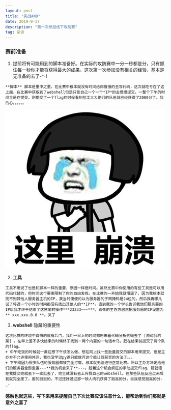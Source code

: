 ```yaml
---
layout: post
title: "实战AWD"
date: 2019-9-17
description: "第一次参加线下攻防赛"
tag: 杂谈
---
```

### 赛前准备
 1) 提前将有可能用到的脚本准备好。在实际的攻防赛中一分一秒都是分，只有抓住每一秒你才能将获得最大的成果。这次第一次参加没有相关的经验，基本是无准备的去了-^-!

<p>

    **脚本** 脚本是重中之重，在比赛中根本就没有时间给你慢慢的去写代码，这次就吃亏在了这上面，在比赛中获取到了webshell但是只能自己一个一个*IP*的去慢慢提交。一整个下午的时间全是在提交，刚提交了一个flag的时候看到哈工大大佬们的队伍就已经获得了2000分了。我的心。。。。。。


![心累](../images/posts/first-cambat/hert_lei.jpg)

2) **工具** 

<p>

    工具不用说了也是和脚本一样的重要，原因一样是时间。虽然比赛中你使用的有些工具是可以用代码代替的，但时间这个要素限制了你的自由发挥。在比赛的一开始我就懵逼了，因为我根本就找不到其他人服务器主机的IP，我当时傻傻的以为服务器的子网掩码是24位的，然后我再哪儿试了将近一个小时的时间都没有找出其他人的**IP**。直到我的一个学长告诉我他们服务器的IP后我才终于结束了这煞笔的操作***23333~~~***，该死的主办方居然把服务器的IP设置为** xxx.xxx.0.0 **。哭了

3) **webshell** 隐藏的重要性

<p>

    这次比赛的环境中自带的就有后门，我们一早上的时间都用来看代码分析代码去了 [原谅我的菜] ，在早上差不多快结束的时候终于找到一两个内置的一句话木马，赶在结束前提交了两个队的flag。
    + 中午吃饭的时候就一直在想下午该怎么做，想在网上找一些批量提交的脚本用来提交，但是主办方不允许使用外网，我也没学过py遂只能放弃这个能让我获奖的方法了。。。
    + 下午刚因为很多队伍的服务器都被完全打穿，根本就无法进行正常比赛。所以主办方决定给他们的服务器全部重置---**我的机会来了**---。趁着这个机会疯狂的手动提交flag，错就错在我提交完就去下一家逛去了，完全就没有去上传我自己的webshell。在那些队伍反应过来后我就完全废了，废的挺挺的。不过还好通过那一顿人肉机获得了挺高的分，自我感觉挺高的分-_-

#### 感触也就这些，写下来用来提醒自己下次比赛应该注意什么，能帮助到你们那就是意外之喜了